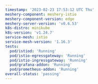 ```yaml
---
timestamp: '2023-02-23 17:53:12 UTC Thu'
meshery-component: meshery-istio
meshery-component-version: edge
meshery-server-version: 'v0.6.53'
k8s-distro: minikube
k8s-version: 'v1.24.7'
service-mesh: istio
service-mesh-version: '1.16.3'
tests:
  pod/istiod: 'Running'
  pod/istio-egressgateway: 'Running'
  pod/istio-ingressgateway: 'Running'
  pod/grafana-addon: 'Running'
  pod/prometheus-addon: 'Running'
overall-status: 'passing'
---
```

